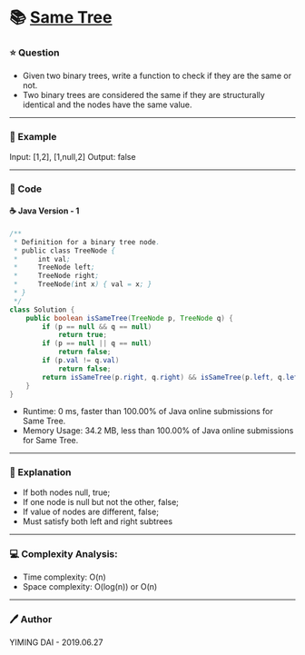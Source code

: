 # :books: [Same Tree](https://leetcode.com/problems/same-tree/)

### :star: Question

- Given two binary trees, write a function to check if they are the same or not.
- Two binary trees are considered the same if they are structurally identical and the nodes have the same value.

---

### :car: Example

Input: [1,2], [1,null,2]
Output: false

---

### :hammer: Code

#### :coffee: Java Version - 1

```java
/**
 * Definition for a binary tree node.
 * public class TreeNode {
 *     int val;
 *     TreeNode left;
 *     TreeNode right;
 *     TreeNode(int x) { val = x; }
 * }
 */
class Solution {
    public boolean isSameTree(TreeNode p, TreeNode q) {
        if (p == null && q == null)
            return true;
        if (p == null || q == null)
            return false;
        if (p.val != q.val)
            return false;
        return isSameTree(p.right, q.right) && isSameTree(p.left, q.left);
    }
}
```

- Runtime: 0 ms, faster than 100.00% of Java online submissions for Same Tree.
- Memory Usage: 34.2 MB, less than 100.00% of Java online submissions for Same Tree.

---

### :pencil: Explanation

- If both nodes null, true;
- If one node is null but not the other, false;
- If value of nodes are different, false;
- Must satisfy both left and right subtrees

---

### :computer: Complexity Analysis:

- Time complexity: O(n)
- Space complexity: O(log(n)) or O(n)

---

### :pen: Author

YIMING DAI - 2019.06.27
